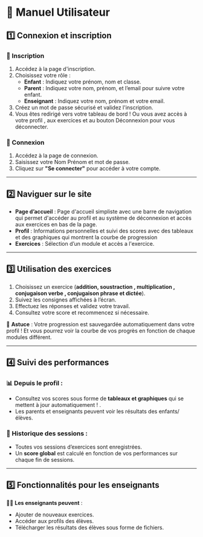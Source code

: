 # 📖 Manuel Utilisateur

## 1️⃣ Connexion et inscription

### 🔹 Inscription
1. Accédez à la page d'inscription.
2. Choisissez votre rôle :
   - **Enfant** : Indiquez votre prénom, nom et classe.
   - **Parent** : Indiquez votre nom, prénom, et l’email pour suivre votre enfant.
   - **Enseignant** : Indiquez votre nom, prénom et votre email.
3. Créez un mot de passe sécurisé et validez l'inscription.
4. Vous êtes redirigé vers votre tableau de bord !  Ou vous avez accès à votre profil , aux exercices et au bouton Déconnexion pour vous déconnecter.

### 🔹 Connexion
1. Accédez à la page de connexion.
2. Saisissez votre Nom Prénom et mot de passe.
3. Cliquez sur **"Se connecter"** pour accéder à votre compte.

---

## 2️⃣ Naviguer sur le site

- **Page d’accueil** : Page d'accueil simpliste avec une barre de navigation qui permet d'accéder au profil et au système de déconnexion et accès aux exercices en bas de la page.
- **Profil** : Informations personnelles et suivi des scores avec des tableaux et des graphiques qui montrent la courbe de progression
- **Exercices** : Sélection d’un module et accès a l'exercice.

---

## 3️⃣ Utilisation des exercices

1. Choisissez un exercice (**addition, soustraction , multiplication , conjugaison verbe , conjugaison phrase et  dictée**).
2. Suivez les consignes affichées à l’écran.
3. Effectuez les réponses et validez votre travail.
4. Consultez votre score et recommencez si nécessaire.

📌 **Astuce** : Votre progression est sauvegardée automatiquement dans votre profil !  Et vous pourrez voir la courbe de vos progrès en fonction de chaque modules différent.

---

## 4️⃣ Suivi des performances

### 📊 Depuis le profil :
- Consultez vos scores sous forme de **tableaux et graphiques** qui se mettent à jour automatiquement ! .
- Les parents et enseignants peuvent voir les résultats des enfants/élèves.

### 📂 Historique des sessions :
- Toutes vos sessions d’exercices sont enregistrées.
- Un **score global** est calculé en fonction de vos performances sur chaque fin de sessions.

---

## 5️⃣ Fonctionnalités pour les enseignants

👨‍🏫 **Les enseignants peuvent** :
- Ajouter de nouveaux exercices.
- Accéder aux profils des élèves.
- Télécharger les résultats des élèves sous forme de fichiers.
